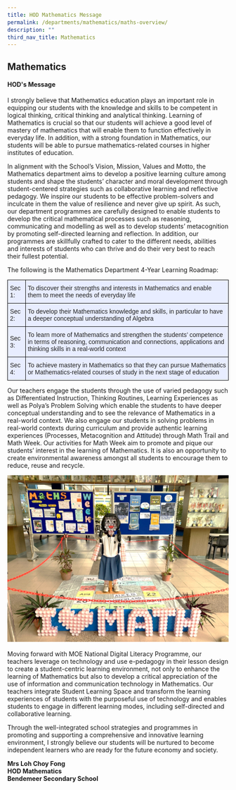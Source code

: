 ```yaml
---
title: HOD Mathematics Message
permalink: /departments/mathematics/maths-overview/
description: ""
third_nav_title: Mathematics
---
```

## **Mathematics**
#### HOD's Message

I strongly believe that Mathematics education plays an important role in equipping our students with the knowledge and skills to be competent in logical thinking, critical thinking and analytical thinking. Learning of Mathematics is crucial so that our students will achieve a good level of mastery of mathematics that will enable them to function effectively in everyday life. In addition, with a strong foundation in Mathematics, our students will be able to pursue mathematics-related courses in higher institutes of education.

In alignment with the School’s Vision, Mission, Values and Motto, the Mathematics department aims to develop a positive learning culture among students and shape the students’ character and moral development through student-centered strategies such as collaborative learning and reflective pedagogy.  We inspire our students to be effective problem-solvers and inculcate in them the value of resilience and never give up spirit. As such, our department programmes are carefully designed to enable students to develop the critical mathematical processes such as reasoning, communicating and modelling as well as to develop students’ metacognition by promoting self-directed learning and reflection. In addition, our programmes are skillfully crafted to cater to the different needs, abilities and interests of students who can thrive and do their very best to reach their fullest potential.

The following is the Mathematics Department 4-Year Learning Roadmap:

<style type="text/css">
.tg  {border-collapse:collapse;border-spacing:0;}
.tg td{border-color:black;border-style:solid;border-width:1px;font-family:Arial, sans-serif;font-size:14px;
  overflow:hidden;padding:10px 5px;word-break:normal;}
.tg th{border-color:black;border-style:solid;border-width:1px;font-family:Arial, sans-serif;font-size:14px;
  font-weight:normal;overflow:hidden;padding:10px 5px;word-break:normal;}
.tg .tg-lr6o{background-color:#E8EDFF;color:#222;text-align:left;vertical-align:middle}
</style>
<table class="tg">
<thead>
  <tr>
    <th class="tg-lr6o"><span style="color:#222">Sec 1:</span></th>
    <th class="tg-lr6o"><span style="color:#222">To discover their strengths and interests in Mathematics and enable them to meet the needs of everyday life</span></th>
  </tr>
</thead>
<tbody>
  <tr>
    <td class="tg-lr6o"><span style="color:#222">Sec 2:</span></td>
    <td class="tg-lr6o"><span style="color:#222">To develop their Mathematics knowledge and skills, in particular to have a deeper conceptual understanding of Algebra</span></td>
  </tr>
  <tr>
    <td class="tg-lr6o"><span style="color:#222">Sec 3:</span></td>
    <td class="tg-lr6o"><span style="color:#222">To learn more of Mathematics and strengthen the students’ competence in terms of reasoning, communication and connections, applications and thinking skills in a real-world context</span></td>
  </tr>
  <tr>
    <td class="tg-lr6o"><span style="color:#222">Sec 4:</span></td>
    <td class="tg-lr6o"><span style="color:#222">To achieve mastery in Mathematics so that they can pursue Mathematics or Mathematics-related courses of study in the next stage of education</span></td>
  </tr>
</tbody>
</table>

Our teachers engage the students through the use of varied pedagogy such as Differentiated Instruction, Thinking Routines, Learning Experiences as well as Polya’s Problem Solving which enable the students to have deeper conceptual understanding and to see the relevance of Mathematics in a real-world context. We also engage our students in solving problems in real-world contexts during curriculum and provide authentic learning experiences (Processes, Metacognition and Attitude) through Math Trail and Math Week. Our activities for Math Week aim to promote and pique our students’ interest in the learning of Mathematics. It is also an opportunity to create environmental awareness amongst all students to encourage them to reduce, reuse and recycle.

![Math](/images/Departments/math-mathweek.png)

Moving forward with MOE National Digital Literacy Programme, our teachers leverage on technology and use e-pedagogy in their lesson design to create a student-centric learning environment, not only to enhance the learning of Mathematics but also to develop a critical appreciation of the use of information and communication technology in Mathematics. Our teachers integrate Student Learning Space and transform the learning experiences of students with the purposeful use of technology and enables students to engage in different learning modes, including self-directed and collaborative learning.

Through the well-integrated school strategies and programmes in promoting and supporting a comprehensive and innovative learning environment, I strongly believe our students will be nurtured to become independent learners who are ready for the future economy and society.

 
**Mrs Loh Choy Fong <br>
HOD Mathematics <br>
Bendemeer Secondary School**